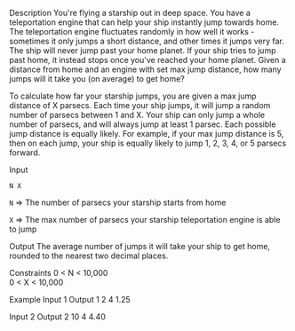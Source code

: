 Description
You're flying a starship out in deep space. You have a teleportation engine that can help your ship instantly jump towards home. The teleportation engine fluctuates randomly in how well it works - sometimes it only jumps a short distance, and other times it jumps very far. The ship will never jump past your home planet. If your ship tries to jump past home, it instead stops once you've reached your home planet. Given a distance from home and an engine with set max jump distance, how many jumps will it take you (on average) to get home?

To calculate how far your starship jumps, you are given a max jump distance of X parsecs. Each time your ship jumps, it will jump a random number of parsecs between 1 and X. Your ship can only jump a whole number of parsecs, and will always jump at least 1 parsec. Each possible jump distance is equally likely.
For example, if your max jump distance is 5, then on each jump, your ship is equally likely to jump 1, 2, 3, 4, or 5 parsecs forward.

Input

`N X`

`N` => The number of parsecs your starship starts from home

`X` => The max number of parsecs your starship teleportation engine is able to jump

Output
The average number of jumps it will take your ship to get home, rounded to the nearest two decimal places.

Constraints
0 < N < 10,000  
0 < X < 10,000

Example
Input 1		Output 1
2 4		1.25

Input 2		Output 2
10 4		4.40

